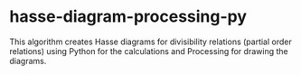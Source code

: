 # hasse-diagram-processing-py

This algorithm creates Hasse diagrams for divisibility relations (partial order relations) using Python for the calculations and Processing
for drawing the diagrams.

